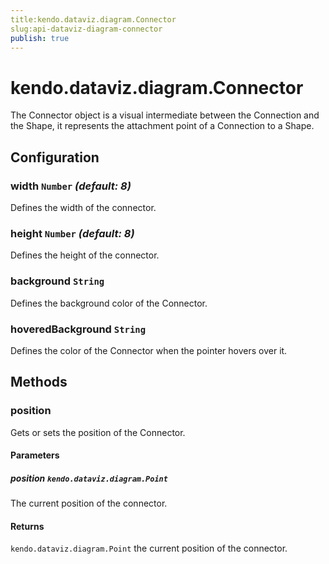 ```yaml
---
title:kendo.dataviz.diagram.Connector
slug:api-dataviz-diagram-connector
publish: true
---
```


# kendo.dataviz.diagram.Connector

The Connector object is a visual intermediate between the Connection and the Shape, it represents the attachment point of a Connection to a Shape.

## Configuration

### width `Number` *(default: 8)*

Defines the width of the connector.

### height `Number` *(default: 8)*

Defines the height of the connector.

### background `String`

Defines the background color of the Connector.

### hoveredBackground `String`

Defines the color of the Connector when the pointer hovers over it.

## Methods

### position

Gets or sets the position of the Connector.

#### Parameters

##### position `kendo.dataviz.diagram.Point`

The current position of the connector.

#### Returns

`kendo.dataviz.diagram.Point` the current position of the connector.

